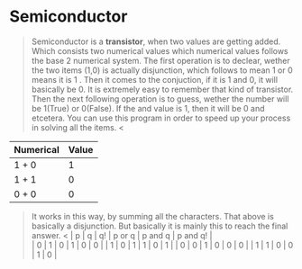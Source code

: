 # Semiconductor
> Semiconductor is a **transistor**, when two values are getting added. Which consists two
      numerical values which numerical values follows the base 2 numerical
      system. The first operation is to declear, wether the two items (1,0)
      is actually disjunction, which follows to mean 1 or 0 means it is 1
      . Then it comes to the conjuction, if it is 1 and 0, it will basically
      be 0. It is extremely easy to remember that kind of transistor. Then
      the next following operation is to guess, wether the number will be
      1(True) or 0(False). If the and value is 1, then it will be 0 and
      etcetera. You can use this program in order to speed up your process
      in solving all the items.
<

| Numerical | Value |
| --------- | ----- |
| 1 + 0     |  1    |
| 1 + 1     |  0    |
| 0 + 0     |  0    |
> It works in this way, by summing all the characters. That above is basically a disjunction.
  But basically it is mainly this to reach the final answer.
<
  | p | q | q! | p or q | p and q | p and q! |  
  | 0 | 1 | 0  |   1    |    0    |    0     |
  | 1 | 0 | 1  |   1    |    0    |    1     |
  | 0 | 0 | 1  |   0    |    0    |    0     |
  | 1 | 1 | 0  |   0    |    1    |    0     |
